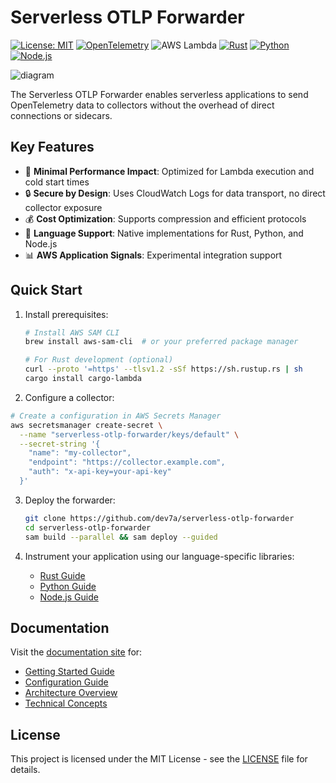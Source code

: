 # Serverless OTLP Forwarder

[![License: MIT](https://img.shields.io/badge/License-MIT-yellow.svg)](https://opensource.org/licenses/MIT)
[![OpenTelemetry](https://img.shields.io/badge/OpenTelemetry-enabled-blue.svg)](https://opentelemetry.io)
![AWS Lambda](https://img.shields.io/badge/AWS-Lambda-orange?logo=amazon-aws)
[![Rust](https://img.shields.io/badge/Rust-1.70%2B-orange.svg)](https://www.rust-lang.org)
[![Python](https://img.shields.io/badge/Python-3.12%2B-blue.svg)](https://www.python.org)
[![Node.js](https://img.shields.io/badge/Node.js-18.x-green.svg)](https://nodejs.org)

![diagram](https://github.com/user-attachments/assets/aa9c2b02-5e66-4829-af08-8ceb509472ff)

The Serverless OTLP Forwarder enables serverless applications to send OpenTelemetry data to collectors without the overhead of direct connections or sidecars.

## Key Features

- 🚀 **Minimal Performance Impact**: Optimized for Lambda execution and cold start times
- 🔒 **Secure by Design**: Uses CloudWatch Logs for data transport, no direct collector exposure
- 💰 **Cost Optimization**: Supports compression and efficient protocols
- 🔄 **Language Support**: Native implementations for Rust, Python, and Node.js
- 📊 **AWS Application Signals**: Experimental integration support

## Quick Start

1. Install prerequisites:
   ```bash
   # Install AWS SAM CLI
   brew install aws-sam-cli  # or your preferred package manager

   # For Rust development (optional)
   curl --proto '=https' --tlsv1.2 -sSf https://sh.rustup.rs | sh
   cargo install cargo-lambda
   ```

2. Configure a collector:
  ```bash
  # Create a configuration in AWS Secrets Manager
  aws secretsmanager create-secret \
    --name "serverless-otlp-forwarder/keys/default" \
    --secret-string '{
      "name": "my-collector",
      "endpoint": "https://collector.example.com",
      "auth": "x-api-key=your-api-key"
    }'
  ```

3. Deploy the forwarder:
   ```bash
   git clone https://github.com/dev7a/serverless-otlp-forwarder
   cd serverless-otlp-forwarder
   sam build --parallel && sam deploy --guided
   ```

4. Instrument your application using our language-specific libraries:
   - [Rust Guide](https://dev7a.github.io/serverless-otlp-forwarder/languages/rust)
   - [Python Guide](https://dev7a.github.io/serverless-otlp-forwarder/languages/python)
   - [Node.js Guide](https://dev7a.github.io/serverless-otlp-forwarder/languages/nodejs)

## Documentation

Visit the [documentation site](https://dev7a.github.io/serverless-otlp-forwarder) for:
- [Getting Started Guide](https://dev7a.github.io/serverless-otlp-forwarder/getting-started)
- [Configuration Guide](https://dev7a.github.io/serverless-otlp-forwarder/getting-started/configuration)
- [Architecture Overview](https://dev7a.github.io/serverless-otlp-forwarder/concepts/architecture)
- [Technical Concepts](https://dev7a.github.io/serverless-otlp-forwarder/concepts)

## License

This project is licensed under the MIT License - see the [LICENSE](LICENSE) file for details.
